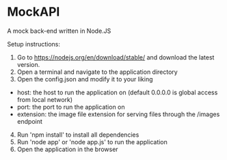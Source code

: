 # MockAPI
A mock back-end written in Node.JS

Setup instructions:
1. Go to https://nodejs.org/en/download/stable/ and download the latest version.
2. Open a terminal and navigate to the application directory
3. Open the config.json and modify it to your liking
  - host: the host to run the application on (default 0.0.0.0 is global access from local network)
  - port: the port to run the application on
  - extension: the image file extension for serving files through the /images endpoint
4. Run 'npm install' to install all dependencies
5. Run 'node app' or 'node app.js' to run the application
6. Open the application in the browser
